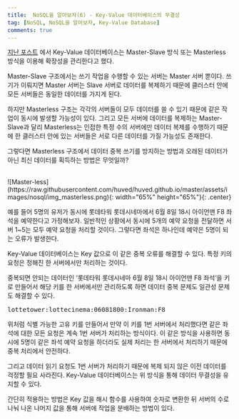 ```yaml
---
title:  NoSQL을 알아보자(6) - Key-Value 데이터베이스의 무결성
tag: [NoSQL, NoSQL을 알아보자, Key-Value Database]
comments: true
---
```

[지난 포스트](https://huved.github.io/2020/06/08/KeyValueDatabaseFeatures.html) 에서 Key-Value 데이터베이스는 Master-Slave 방식 또는 Masterless 방식을 이용해 확장성을 관리한다고 했다.

Master-Slave 구조에서는 쓰기 작업을 수행할 수 있는 서버는 Master 서버 뿐이다. 쓰기가 이뤄지면 Master 서버는 Slave 서버로 데이터를 복제하기 때문에 클러스터 안에 모든 서버들은 동일한 데이터를 가지게 된다.

하지만 Masterless 구조는 각각의 서버들이 모두 데이터를 쓸 수 있기 때문에 같은 작업이 동시에 발생할 가능성이 있다. 그리고 모든 서버에 데이터를 복제하는 Master-Slave과 달리 Masterless는 인접한 특정 수의 서버에만 데이터 복제를 수행하기 때문에 한 클러스터 안에 있는 서버들은 서로 다른 데이터를 가질 가능성도 존재한다.

그렇다면 Masterless 구조에서 데이터 중복 쓰기를 방지하는 방법과 오래된 데이터가 아닌 최신 데이터를 획득하는 방법은 무엇일까?

<br>
![Master-less](https://raw.githubusercontent.com/huved/huved.github.io/master/assets/images/nosql/img_masterless.png){: width="65%" height="65%"}{: .center}

예를 들어 5명의 유저가 동시에 롯데타워 롯데시네마에서 6월 8일 18시 아이언맨 F8 좌석을 예약한다고 가정해보자. 일반적인 상황에서 동시에 5개의 예약 요청을 전달하면 서버 1~5는 모두 예약 요청을 처리할 것이다. 그렇다면 좌석은 하나인데 예약은 5명이 되는 오류가 발생한다.

Key-Value 데이터베이스는 Key 값으로 이 같은 중복 오류를 해결할 수 있다. 특정 키의 요청은 정해진 한 서버에서만 처리하는 것이다.

중복되면 안되는 데이터인 ‘롯데타워 롯데시네마 6월 8일 18시 아이언맨 F8 좌석’을 키로 만들어서 해당 키를 한 서버에서만 관리하도록 하면 데이터 중복 문제도 일관성 문제도 해결할 수 있다.

<pre>
lottetower:lottecinema:06081800:Ironman:F8
</pre>

위처럼 식별 가능한 고유 키를 만들어서 만약 이 키를 1번 서버에서 처리했다면 같은 좌석에 대한 모든 요청은 계속 1번 서버가 처리하는 방식이다. 이 같은 방식을 사용하면 동시에 5명이 같은 좌석 예약 요청을 하더라도 실제 처리는 한 서버에서 처리하기 때문에 중복 처리에서 안전하다.

그리고 데이터 읽기 요청도 1번 서버가 처리하기 때문에 복제 되지 않은 이전 데이터를 걱정할 필요 사라진다. Key-Value 데이터베이스는 위 방식을 통해 데이터 무결성을 유지할 수 있다. 

간단히 적용하는 방법은 Key 값을 해시 함수를 사용하여 숫자로 변환한 뒤 서버의 수로 나눠 나온 나머지 값을 통해 서버에 작업을 분배하는 방법이 있다.

